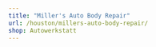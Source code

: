 ```yaml
---
title: "Miller's Auto Body Repair"
url: /houston/millers-auto-body-repair/
shop: Autowerkstatt
---
```

